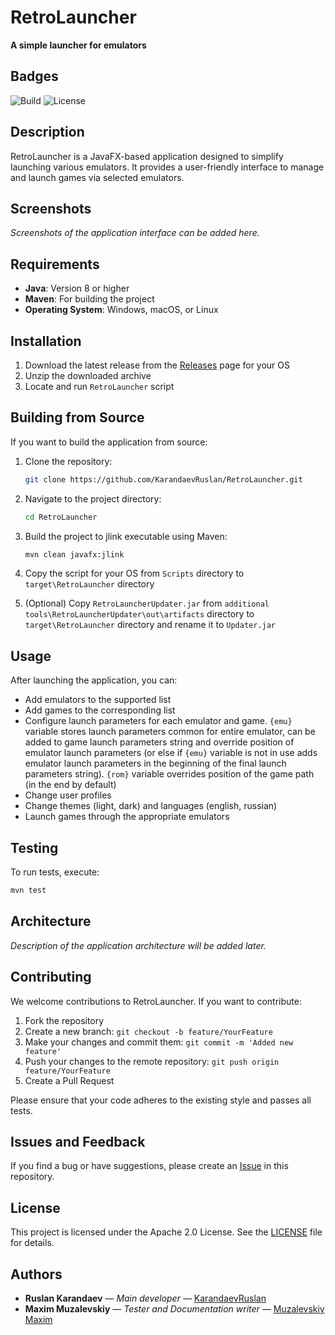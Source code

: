 
# RetroLauncher

**A simple launcher for emulators**

## Badges

![Build](https://img.shields.io/github/actions/workflow/status/KarandaevRuslan/RetroLauncher/build.yml)
![License](https://img.shields.io/github/license/KarandaevRuslan/RetroLauncher)

## Description

RetroLauncher is a JavaFX-based application designed to simplify launching various emulators. It provides a user-friendly interface to manage and launch games via selected emulators.

## Screenshots

*Screenshots of the application interface can be added here.*

## Requirements

- **Java**: Version 8 or higher
- **Maven**: For building the project
- **Operating System**: Windows, macOS, or Linux
  
## Installation

1. Download the latest release from the [Releases](https://github.com/KarandaevRuslan/RetroLauncher/releases) page for your OS
2. Unzip the downloaded archive
3. Locate and run `RetroLauncher` script

## Building from Source

If you want to build the application from source:

1. Clone the repository:

   ```bash
   git clone https://github.com/KarandaevRuslan/RetroLauncher.git
   ```

2. Navigate to the project directory:

   ```bash
   cd RetroLauncher
   ```

3. Build the project to jlink executable using Maven:

   ```bash
   mvn clean javafx:jlink
   ```

4. Copy the script for your OS from `Scripts` directory to `target\RetroLauncher` directory
5. (Optional) Copy `RetroLauncherUpdater.jar` from `additional tools\RetroLauncherUpdater\out\artifacts` directory to `target\RetroLauncher` directory and rename it to `Updater.jar`

## Usage

After launching the application, you can:

- Add emulators to the supported list
- Add games to the corresponding list
- Configure launch parameters for each emulator and game. `{emu}` variable stores launch parameters common for entire emulator, can be added to game launch parameters string and override position of emulator launch parameters (or else if `{emu}` variable is not in use adds emulator launch parameters in the beginning of the final launch parameters string). `{rom}` variable overrides position of the game path (in the end by default)
- Change user profiles
- Change themes (light, dark) and languages (english, russian)
- Launch games through the appropriate emulators

## Testing

To run tests, execute:

```bash
mvn test
```

## Architecture

*Description of the application architecture will be added later.*

## Contributing

We welcome contributions to RetroLauncher. If you want to contribute:

1. Fork the repository
2. Create a new branch: `git checkout -b feature/YourFeature`
3. Make your changes and commit them: `git commit -m 'Added new feature'`
4. Push your changes to the remote repository: `git push origin feature/YourFeature`
5. Create a Pull Request

Please ensure that your code adheres to the existing style and passes all tests.

## Issues and Feedback

If you find a bug or have suggestions, please create an [Issue](https://github.com/KarandaevRuslan/RetroLauncher/issues) in this repository.

## License

This project is licensed under the Apache 2.0 License. See the [LICENSE](https://github.com/KarandaevRuslan/RetroLauncher/blob/master/LICENSE) file for details.

## Authors

- **Ruslan Karandaev** — *Main developer* — [KarandaevRuslan](https://github.com/KarandaevRuslan)
- **Maxim Muzalevskiy** — *Tester and Documentation writer* — [Muzalevskiy Maxim](https://github.com/rodor03)
